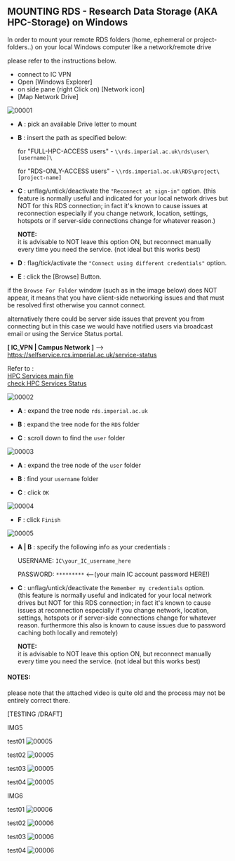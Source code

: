 ## MOUNTING RDS - Research Data Storage (AKA HPC-Storage) on Windows

In order to mount your remote RDS folders (home, ephemeral or project-folders..) on your local Windows computer like a network/remote drive

please refer to the instructions below.

- connect to IC VPN
- Open [Windows Explorer]  
- on side pane (right Click on) [Network icon]     
- [Map Network Drive]  

![00001](/assets/images/00001.png)

- **A** : pick an available Drive letter to mount  

- **B** : insert the path as specified below:  

  for "FULL-HPC-ACCESS users" -  `\\rds.imperial.ac.uk\rds\user\[username]\`  

  for "RDS-ONLY-ACCESS users" -  `\\rds.imperial.ac.uk\RDS\project\[project-name]`  

- **C** :  unflag/untick/deactivate the ``"Reconnect at sign-in"`` option.
  (this feature is normally useful and indicated for your local network drives but NOT for this RDS connection; in fact it's known to cause issues at reconnection especially if you change network, location, settings, hotspots or if server-side connections change for whatever reason.)

  **NOTE:**  
  it is advisable to NOT leave this option ON, but reconnect manually every time you need the service. (not ideal but this works best)

- **D** :  flag/tick/activate the  `"Connect using different credentials"` option.  

- **E** :  click the [Browse] Button.

if the `Browse For Folder` window (such as in the image below) does NOT appear, it means that you have client-side networking issues and that must be resolved first otherwise you cannot connect.

alternatively there could be server side issues that prevent you from connecting but in this case we would have notified users via broadcast email or using the Service Status portal.

**[ IC_VPN | Campus Network ]** --> https://selfservice.rcs.imperial.ac.uk/service-status

Refer to :  
[HPC Services main file](/README.md)  
[check HPC Services Status](/Service_Status.md)  


![00002](../assets/images/00002.png)


- **A** : expand the tree node `rds.imperial.ac.uk`  

- **B** : expand the tree node for the `RDS` folder  

- **C** : scroll down to find the `user` folder  


![00003](https://github.com/ImperialCollegeLondon/RCS_UserSupport_public/blob/main/RDS_FSmounting/MS_Windows/assets/images/00003.png)

- **A** : expand the tree node of the `user` folder

- **B** : find your `username` folder

- **C** : click `OK`

![00004](assets/images/00004.png)


- **F** : click `Finish`

![00005](assets/images/00005.png)

- **A | B** :  specify the following info as your credentials :  

  USERNAME:   `IC\your_IC_username_here`  

  PASSWORD:   `*********` <--(your main IC account password HERE!)


- **C** : unflag/untick/deactivate the `Remember my credentials` option.  
  (this feature is normally useful and indicated for your local network drives but NOT for this RDS connection; in fact it's known to cause issues at reconnection especially if you change network, location, settings, hotspots or if server-side connections change for whatever reason.
  furthermore this also is known to cause issues due to password caching both locally and remotely)

  **NOTE:**  
  it is advisable to NOT leave this option ON, but reconnect manually every time you need the service. (not ideal but this works best)





#### NOTES:

please note that the attached video is quite old and the process may not be entirely correct there.



[TESTING /DRAFT]


IMG5

test01
![00005](assets/images/00005.png)

test02
![00005](/assets/images/00005.png)

test03
![00005](/assets/00005.png)

test04
![00005](/../assets/images/00005.png)


IMG6

test01
![00006](assets/images/00006.png)

test02
![00006](/assets/images/00006.png)

test03
![00006](/assets/00006.png)

test04
![00006](/../assets/images/00006.png)